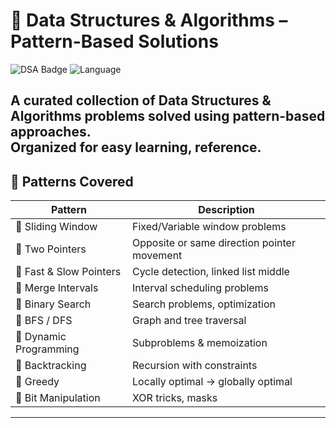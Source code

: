 # 🚀 Data Structures & Algorithms – Pattern-Based Solutions

![DSA Badge](https://img.shields.io/badge/DSA-Patterns-blue?style=for-the-badge)
![Language](https://img.shields.io/badge/Language-JavaScript%20%7C%20-orange?style=for-the-badge)

A curated collection of **Data Structures & Algorithms** problems solved using **pattern-based approaches**.  
Organized for easy learning, reference.
---

## 📌 Patterns Covered

| Pattern | Description |
|---------|-------------|
| 🔹 Sliding Window | Fixed/Variable window problems |
| 🔹 Two Pointers | Opposite or same direction pointer movement |
| 🔹 Fast & Slow Pointers | Cycle detection, linked list middle |
| 🔹 Merge Intervals | Interval scheduling problems |
| 🔹 Binary Search | Search problems, optimization |
| 🔹 BFS / DFS | Graph and tree traversal |
| 🔹 Dynamic Programming | Subproblems & memoization |
| 🔹 Backtracking | Recursion with constraints |
| 🔹 Greedy | Locally optimal → globally optimal |
| 🔹 Bit Manipulation | XOR tricks, masks |

---
